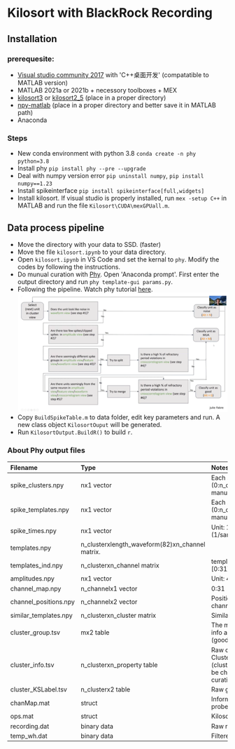 # Kilosort with BlackRock Recording

## Installation
### prerequesite:
- [Visual studio community 2017](https://visualstudio.microsoft.com/zh-hans/vs/older-downloads/) with 'C++桌面开发' (compatatible to MATLAB version)
- MATLAB 2021a or 2021b + necessory toolboxes + MEX
- [kilosort3](https://github.com/MouseLand/Kilosort) or [kilosort2_5](https://github.com/MouseLand/Kilosort/releases/tag/v2.5) (place in a proper directory)
- [npy-matlab](https://github.com/kwikteam/npy-matlab) (place in a proper directory and better save it in MATLAB path)
- Anaconda

### Steps
- New conda environment with python 3.8 `conda create -n phy python=3.8`
- Install phy `pip install phy --pre --upgrade`
- Deal with numpy version error `pip uninstall numpy`, `pip install numpy==1.23`
- Install spikeinterface `pip install spikeinterface[full,widgets]`
- Install kilosort. If visual studio is properly installed, run `mex -setup C++` in MATLAB and run the file `Kilosort\CUDA\mexGPUall.m`.

## Data process pipeline
- Move the directory with your data to SSD. (faster)
- Move the file `kilosort.ipynb` to your data directory.
- Open `kilosort.ipynb` in VS Code and set the kernal to `phy`. Modify the codes by following the instructions.
- Do munual curation with [Phy](https://phy.readthedocs.io/en/latest/clustering/). Open 'Anaconda prompt'. First enter the output directory and run `phy template-gui params.py`.
- Following the pipeline. Watch phy tutorial [here](https://www.youtube.com/watch?v=czdwIr-v5Yc). ![](phy_pipeline.png)
- Copy `BuildSpikeTable.m` to data folder, edit key parameters and run. A new class object `KilosortOuput` will be generated. 
- Run `KilosortOutput.BuildR()` to build `r`.


### About Phy output files
| Filename | Type | Notes |
| :------------- | :---------- | :------------ |
|spike_clusters.npy|	nx1 vector 	                                    |Each spike's cluster (0:n_cluster-1) after manual curation |
|spike_templates.npy| 	nx1 vector 		                                |Each spike's cluster (0:n_cluster-1) before manual curation|
|spike_times.npy| 		nx1 vector 		                                |Unit: 1/30000 sec (1/sampling_frequency)|
|templates.npy| 		n_clusterxlength_waveform(82)xn_channel matrix.||
|templates_ind.npy| 	n_clusterxn_channel matrix 	                    |templates_ind(1,:) -> [0:31]|
|amplitudes.npy| 		nx1 vector 		                                |Unit: 40*mV?|
|channel_map.npy| 		n_channelx1 vector 	                            |0:31|
|channel_positions.npy| n_channelx2 vector 	                            |Position of each channel. Unit: μm|
|similar_templates.npy| n_clusterxn_cluster matrix 	                    |Similarity matrix|
|cluster_group.tsv|		mx2 table		                                |The manually modified info about the group (good/MUA/noise)|
|cluster_info.tsv|		n_clusterxn_property table	                    |Raw cluster info. Cluster info (cluster_idx, group) will be changed by manual curation|
|cluster_KSLabel.tsv|	n_clusterx2 table		                        |Raw group info|
|chanMap.mat|           struct                                          |Information about the probe|
|ops.mat|               struct                                          |Kilosort parameters|
|recording.dat|         binary data                                     |Raw recording data|
|temp_wh.dat|           binary data                                     |Filtered recording data|
